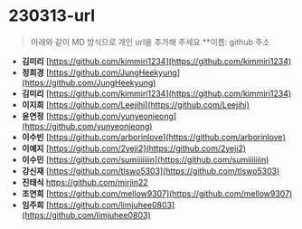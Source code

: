 # 230313-url
> 아래와 같이 MD 방식으로 개인 url을 추가해 주세요
> **이름: github 주소

* **김미리** 
[https://github.com/kimmiri1234](https://github.com/kimmiri1234)
* **정희경** 
[https://github.com/JungHeekyung](https://github.com/JungHeekyung)
* **김미리** [https://github.com/kimmiri1234](https://github.com/kimmiri1234)
* **이지희** [https://github.com/Leejihi](https://github.com/Leejihi)
* **윤연정** [https://github.com/yunyeonjeong](https://github.com/yunyeonjeong)
* **이수빈** [https://github.com/arborinlove](https://github.com/arborinlove)
* **이예지** [https://github.com/2yeji2](https://github.com/2yeji2)
* **이수민** [https://github.com/sumiiiiiiin](https://github.com/sumiiiiiiin)
* **강신재** [https://github.com/tlswo5303](https://github.com/tlswo5303)
* **진태식** https://github.com/mirjin22
* **조연희** [https://github.com/mellow9307](https://github.com/mellow9307)
* **임주희** [https://github.com/limjuhee0803](https://github.com/limjuhee0803)

